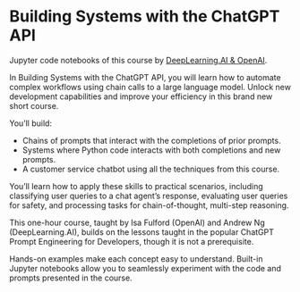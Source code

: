 # Building Systems with the ChatGPT API

Jupyter code notebooks of this course by [DeepLearning.AI & OpenAI](https://www.deeplearning.ai/short-courses/building-systems-with-chatgpt/).

In Building Systems with the ChatGPT API, you will learn how to automate complex workflows using chain calls to a large language model. Unlock new development capabilities and improve your efficiency in this brand new short course.

You’ll build:

- Chains of prompts that interact with the completions of prior prompts.
- Systems where Python code interacts with both completions and new prompts.
- A customer service chatbot using all the techniques from this course.

You’ll learn how to apply these skills to practical scenarios, including classifying user queries to a chat agent’s response, evaluating user queries for safety, and processing tasks for chain-of-thought, multi-step reasoning. 

This one-hour course, taught by Isa Fulford (OpenAI) and Andrew Ng (DeepLearning.AI), builds on the lessons taught in the popular ChatGPT Prompt Engineering for Developers, though it is not a prerequisite. 

Hands-on examples make each concept easy to understand. Built-in Jupyter notebooks allow you to seamlessly experiment with the code and prompts presented in the course.